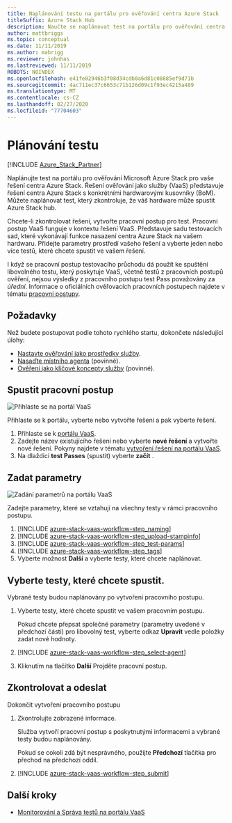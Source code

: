 ```yaml
---
title: Naplánování testu na portálu pro ověřování centra Azure Stack
titleSuffix: Azure Stack Hub
description: Naučte se naplánovat test na portálu pro ověřování centra Azure Stack.
author: mattbriggs
ms.topic: conceptual
ms.date: 11/11/2019
ms.author: mabrigg
ms.reviewer: johnhas
ms.lastreviewed: 11/11/2019
ROBOTS: NOINDEX
ms.openlocfilehash: e41fe02946b3f08d34cdb0a6d81c08885ef9d71b
ms.sourcegitcommit: 4ac711ec37c6653c71b126d09c1f93ec4215a489
ms.translationtype: MT
ms.contentlocale: cs-CZ
ms.lasthandoff: 02/27/2020
ms.locfileid: "77704603"
---
```

# <a name="scheduling-a-test"></a>Plánování testu

[!INCLUDE [Azure_Stack_Partner](./includes/azure-stack-partner-appliesto.md)]

Naplánujte test na portálu pro ověřování Microsoft Azure Stack pro vaše řešení centra Azure Stack. Řešení ověřování jako služby (VaaS) představuje řešení centra Azure Stack s konkrétními hardwarovými kusovníky (BoM). Můžete naplánovat test, který zkontroluje, že váš hardware může spustit Azure Stack hub.

Chcete-li zkontrolovat řešení, vytvořte pracovní postup pro test. Pracovní postup VaaS funguje v kontextu řešení VaaS. Představuje sadu testovacích sad, které vykonávají funkce nasazení centra Azure Stack na vašem hardwaru. Přidejte parametry prostředí vašeho řešení a vyberte jeden nebo více testů, které chcete spustit ve vašem řešení.

I když se pracovní postup testovacího průchodu dá použít ke spuštění libovolného testu, který poskytuje VaaS, včetně testů z pracovních postupů ověření, nejsou výsledky z pracovního postupu test Pass považovány za *úřední*. Informace o oficiálních ověřovacích pracovních postupech najdete v tématu [pracovní postupy](azure-stack-vaas-key-concepts.md#workflows).

## <a name="prerequisites"></a>Požadavky

Než budete postupovat podle tohoto rychlého startu, dokončete následující úlohy:

- [Nastavte ověřování jako prostředky služby](azure-stack-vaas-set-up-resources.md).
- [Nasaďte místního agenta](azure-stack-vaas-local-agent.md) (povinné).
- [Ověření jako klíčové koncepty služby](azure-stack-vaas-key-concepts.md) (povinné).

## <a name="start-a-workflow"></a>Spustit pracovní postup

![Přihlaste se na portál VaaS](media/vaas_portalsignin.png)

Přihlaste se k portálu, vyberte nebo vytvořte řešení a pak vyberte řešení.

1. Přihlaste se k [portálu VaaS](https://azurestackvalidation.com).
2. Zadejte název existujícího řešení nebo vyberte **nové řešení** a vytvořte nové řešení. Pokyny najdete v tématu [vytvoření řešení na portálu VaaS](azure-stack-vaas-key-concepts.md#create-a-solution-in-the-azure-stack-hub-validation-portal).
3. Na dlaždici **test Passes** (spustit) vyberte **začít** .

## <a name="specify-parameters"></a>Zadat parametry

![Zadání parametrů na portálu VaaS](media/vaas_test_pass_parameters.png)

Zadejte parametry, které se vztahují na všechny testy v rámci pracovního postupu.

1. [!INCLUDE [azure-stack-vaas-workflow-step_naming](includes/azure-stack-vaas-workflow-step_naming.md)]
2. [!INCLUDE [azure-stack-vaas-workflow-step_upload-stampinfo](includes/azure-stack-vaas-workflow-step_upload-stampinfo.md)]
3. [!INCLUDE [azure-stack-vaas-workflow-step_test-params](includes/azure-stack-vaas-workflow-step_test-params.md)]
4. [!INCLUDE [azure-stack-vaas-workflow-step_tags](includes/azure-stack-vaas-workflow-step_tags.md)]
5. Vyberte možnost **Další** a vyberte testy, které chcete naplánovat.

## <a name="select-tests-to-run"></a>Vyberte testy, které chcete spustit.

Vybrané testy budou naplánovány po vytvoření pracovního postupu.

1. Vyberte testy, které chcete spustit ve vašem pracovním postupu.

    Pokud chcete přepsat společné parametry (parametry uvedené v předchozí části) pro libovolný test, vyberte odkaz **Upravit** vedle položky zadat nové hodnoty.

1. [!INCLUDE [azure-stack-vaas-workflow-step_select-agent](includes/azure-stack-vaas-workflow-step_select-agent.md)]

1. Kliknutím na tlačítko **Další** Projděte pracovní postup.

## <a name="review-and-submit"></a>Zkontrolovat a odeslat

Dokončit vytvoření pracovního postupu

1. Zkontrolujte zobrazené informace.

    Služba vytvoří pracovní postup s poskytnutými informacemi a vybrané testy budou naplánovány.

    Pokud se cokoli zdá být nesprávného, použijte **Předchozí** tlačítka pro přechod na předchozí oddíl.

1. [!INCLUDE [azure-stack-vaas-workflow-step_submit](includes/azure-stack-vaas-workflow-step_submit.md)]

## <a name="next-steps"></a>Další kroky

- [Monitorování a Správa testů na portálu VaaS](azure-stack-vaas-monitor-test.md)
